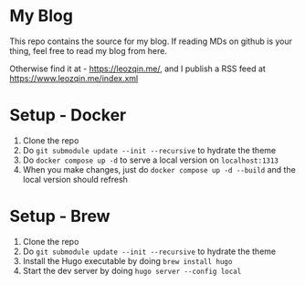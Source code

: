 # My Blog
This repo contains the source for my blog. If reading MDs on github is your thing, feel free to read my blog from here.

Otherwise find it at - https://leozqin.me/, and I publish a RSS feed at https://www.leozqin.me/index.xml

# Setup - Docker
1. Clone the repo
2. Do `git submodule update --init --recursive` to hydrate the theme
3. Do `docker compose up -d` to serve a local version on `localhost:1313`
4. When you make changes, just do `docker compose up -d --build` and the local version should refresh

# Setup - Brew
1. Clone the repo
2. Do `git submodule update --init --recursive` to hydrate the theme
3. Install the Hugo executable by doing `brew install hugo`
4. Start the dev server by doing `hugo server --config local`